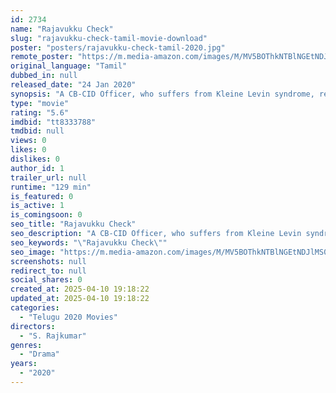 ```yaml
---
id: 2734
name: "Rajavukku Check"
slug: "rajavukku-check-tamil-movie-download"
poster: "posters/rajavukku-check-tamil-2020.jpg"
remote_poster: "https://m.media-amazon.com/images/M/MV5BOThkNTBlNGEtNDJlMS00Zjc0LThmNDctOTE0ZWQ0MTI0ODJiXkEyXkFqcGdeQXVyMTEzNzg0Mjkx._V1_SX300.jpg"
original_language: "Tamil"
dubbed_in: null
released_date: "24 Jan 2020"
synopsis: "A CB-CID Officer, who suffers from Kleine Levin syndrome, returns home to find his teenage daughter has gone missing."
type: "movie"
rating: "5.6"
imdbid: "tt8333788"
tmdbid: null
views: 0
likes: 0
dislikes: 0
author_id: 1
trailer_url: null
runtime: "129 min"
is_featured: 0
is_active: 1
is_comingsoon: 0
seo_title: "Rajavukku Check"
seo_description: "A CB-CID Officer, who suffers from Kleine Levin syndrome, returns home to find his teenage daughter has gone missing."
seo_keywords: "\"Rajavukku Check\""
seo_image: "https://m.media-amazon.com/images/M/MV5BOThkNTBlNGEtNDJlMS00Zjc0LThmNDctOTE0ZWQ0MTI0ODJiXkEyXkFqcGdeQXVyMTEzNzg0Mjkx._V1_SX300.jpg"
screenshots: null
redirect_to: null
social_shares: 0
created_at: 2025-04-10 19:18:22
updated_at: 2025-04-10 19:18:22
categories:
  - "Telugu 2020 Movies"
directors:
  - "S. Rajkumar"
genres:
  - "Drama"
years:
  - "2020"
---
```

